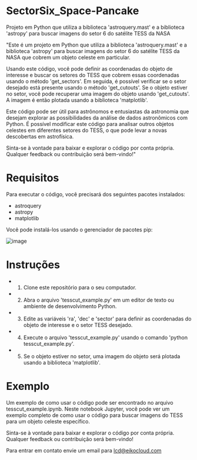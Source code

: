 # SectorSix_Space-Pancake
Projeto em Python que utiliza a biblioteca 'astroquery.mast' e a biblioteca 'astropy' para buscar imagens do setor 6 do satélite TESS da NASA

"Este é um projeto em Python que utiliza a biblioteca 'astroquery.mast' e a biblioteca 'astropy' para buscar imagens do setor 6 do satélite TESS da NASA que cobrem um objeto celeste em particular.

Usando este código, você pode definir as coordenadas do objeto de interesse e buscar os setores do TESS que cobrem essas coordenadas usando o método 'get_sectors'. Em seguida, é possível verificar se o setor desejado está presente usando o método 'get_cutouts'. Se o objeto estiver no setor, você pode recuperar uma imagem do objeto usando 'get_cutouts'. A imagem é então plotada usando a biblioteca 'matplotlib'.

Este código pode ser útil para astrônomos e entusiastas da astronomia que desejam explorar as possibilidades da análise de dados astronômicos com Python. É possível modificar este código para analisar outros objetos celestes em diferentes setores do TESS, o que pode levar a novas descobertas em astrofísica.

Sinta-se à vontade para baixar e explorar o código por conta própria. Qualquer feedback ou contribuição será bem-vindo!"

# Requisitos

Para executar o código, você precisará dos seguintes pacotes instalados:

* astroquery
* astropy
* matplotlib

Você pode instalá-los usando o gerenciador de pacotes pip:

![image](https://user-images.githubusercontent.com/117879893/219801133-b25d4239-aa34-4e8e-a8f0-442d4da5c5af.png)

# Instruções

* 1. Clone este repositório para o seu computador.
* 2. Abra o arquivo 'tesscut_example.py' em um editor de texto ou ambiente de desenvolvimento Python.
* 3. Edite as variáveis 'ra', 'dec' e 'sector' para definir as coordenadas do objeto de interesse e o setor TESS desejado.
* 4. Execute o arquivo 'tesscut_example.py' usando o comando 'python tesscut_example.py'.
* 5. Se o objeto estiver no setor, uma imagem do objeto será plotada usando a biblioteca 'matplotlib'.

# Exemplo

Um exemplo de como usar o código pode ser encontrado no arquivo tesscut_example.ipynb. Neste notebook Jupyter, você pode ver um exemplo completo de como usar o código para buscar imagens do TESS para um objeto celeste específico.

Sinta-se à vontade para baixar e explorar o código por conta própria. Qualquer feedback ou contribuição será bem-vindo!

Para entrar em contato envie um email para lcd@eikocloud.com 











